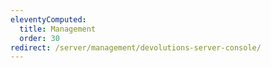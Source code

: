```yaml
---
eleventyComputed:
  title: Management
  order: 30
redirect: /server/management/devolutions-server-console/
---
```

